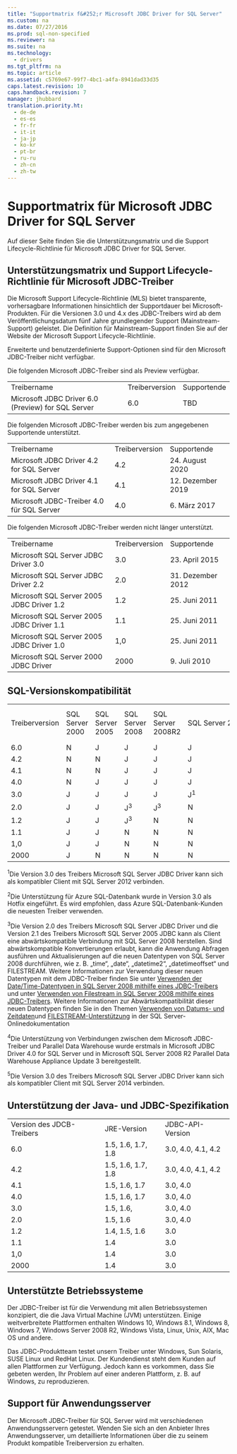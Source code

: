 ```yaml
---
title: "Supportmatrix f&#252;r Microsoft JDBC Driver for SQL Server"
ms.custom: na
ms.date: 07/27/2016
ms.prod: sql-non-specified
ms.reviewer: na
ms.suite: na
ms.technology: 
  - drivers
ms.tgt_pltfrm: na
ms.topic: article
ms.assetid: c5769e67-99f7-4bc1-a4fa-8941dad33d35
caps.latest.revision: 10
caps.handback.revision: 7
manager: jhubbard
translation.priority.ht: 
  - de-de
  - es-es
  - fr-fr
  - it-it
  - ja-jp
  - ko-kr
  - pt-br
  - ru-ru
  - zh-cn
  - zh-tw
---
```

# Supportmatrix f&#252;r Microsoft JDBC Driver for SQL Server
  Auf dieser Seite finden Sie die Unterstützungsmatrix und die Support Lifecycle\-Richtlinie für Microsoft JDBC Driver for SQL Server.  
  
## Unterstützungsmatrix und Support Lifecycle\-Richtlinie für Microsoft JDBC\-Treiber  
 Die Microsoft Support Lifecycle\-Richtlinie \(MLS\) bietet transparente, vorhersagbare Informationen hinsichtlich der Supportdauer bei Microsoft\-Produkten. Für die Versionen 3.0 und 4.x des JDBC\-Treibers wird ab dem Veröffentlichungsdatum fünf Jahre grundlegender Support \(Mainstream\-Support\) geleistet. Die Definition für Mainstream\-Support finden Sie auf der Website der Microsoft Support Lifecycle\-Richtlinie.  
  
 Erweiterte und benutzerdefinierte Support\-Optionen sind für den Microsoft JDBC\-Treiber nicht verfügbar.  
  
 Die folgenden Microsoft JDBC\-Treiber sind als Preview verfügbar.  
  
||||  
|-|-|-|  
|Treibername|Treiberversion|Supportende|  
|Microsoft JDBC Driver 6.0 \(Preview\) for SQL Server|6.0|TBD|  
  
 Die folgenden Microsoft JDBC\-Treiber werden bis zum angegebenen Supportende unterstützt.  
  
||||  
|-|-|-|  
|Treibername|Treiberversion|Supportende|  
|Microsoft JDBC Driver 4.2 for SQL Server|4.2|24. August 2020|  
|Microsoft JDBC Driver 4.1 for SQL Server|4.1|12. Dezember 2019|  
|Microsoft JDBC\-Treiber 4.0 für SQL Server|4.0|6. März 2017|  
  
 Die folgenden Microsoft JDBC\-Treiber werden nicht länger unterstützt.  
  
||||  
|-|-|-|  
|Treibername|Treiberversion|Supportende|  
|Microsoft SQL Server JDBC Driver 3.0|3.0|23. April 2015|  
|Microsoft SQL Server JDBC Driver 2.2|2.0|31. Dezember 2012|  
|Microsoft SQL Server 2005 JDBC Driver 1.2|1.2|25. Juni 2011|  
|Microsoft SQL Server 2005 JDBC Driver 1.1|1.1|25. Juni 2011|  
|Microsoft SQL Server 2005 JDBC Driver 1.0|1,0|25. Juni 2011|  
|Microsoft SQL Server 2000 JDBC Driver|2000|9. Juli 2010|  
  
## SQL\-Versionskompatibilität  
  
|||||||||||  
|-|-|-|-|-|-|-|-|-|-|  
|Treiberversion|SQL Server 2000|SQL Server 2005|SQL Server 2008|SQL Server 2008R2|SQL Server 2012|Azure SQL\-Datenbank|PDW 2008R2 AU3<sup>4</sup>|SQL Server 2014|SQL Server 2016 \(Preview\)|  
|6.0|N|J|J|J|J|J|J|J|J|  
|4.2|N|N|J|J|J|J|J|J|J|  
|4.1|N|N|J|J|J|J|J|J|J|  
|4.0|N|J|J|J|J|J|J|J|J|  
|3.0|J|J|J|J|J<sup>1</sup>|J<sup>2</sup>|N|J<sup>5</sup>|N|  
|2.0|J|J|J<sup>3</sup>|J<sup>3</sup>|N|N|N|N|N|  
|1.2|J|J|J<sup>3</sup>|N|N|N|N|N|N|  
|1.1|J|J|N|N|N|N|N|N|N|  
|1,0|J|J|N|N|N|N|N|N|N|  
|2000|J|N|N|N|N|N|N|N|N|  
  
 <sup>1</sup>Die Version 3.0 des Treibers Microsoft SQL Server JDBC Driver kann sich als kompatibler Client mit SQL Server 2012 verbinden.  
  
 <sup>2</sup>Die Unterstützung für Azure SQL\-Datenbank wurde in Version 3.0 als Hotfix eingeführt. Es wird empfohlen, dass Azure SQL\-Datenbank\-Kunden die neuesten Treiber verwenden.  
  
 <sup>3</sup>Die Version 2.0 des Treibers Microsoft SQL Server JDBC Driver und die Version 2.1 des Treibers Microsoft SQL Server 2005 JDBC kann als Client eine abwärtskompatible Verbindung mit SQL Server 2008 herstellen. Sind abwärtskompatible Konvertierungen erlaubt, kann die Anwendung Abfragen ausführen und Aktualisierungen auf die neuen Datentypen von SQL Server 2008 durchführen, wie z. B. „time“, „date“, „datetime2“, „datetimeoffset“ und FILESTREAM. Weitere Informationen zur Verwendung dieser neuen Datentypen mit dem JDBC\-Treiber finden Sie unter [Verwenden der Date\/Time\-Datentypen in SQL Server 2008 mithilfe eines JDBC\-Treibers](http://go.microsoft.com/fwlink/?LinkId=145198) und unter [Verwenden von Filestream in SQL Server 2008 mithilfe eines JDBC\-Treibers](http://go.microsoft.com/fwlink/?LinkId=145199). Weitere Informationen zur Abwärtskompatibilität dieser neuen Datentypen finden Sie in den Themen [Verwenden von Datums\- und Zeitdaten](http://go.microsoft.com/fwlink/?LinkId=145211)und [FILESTREAM\-Unterstützung](http://go.microsoft.com/fwlink/?LinkId=145212) in der SQL Server\-Onlinedokumentation  
  
 <sup>4</sup>Die Unterstützung von Verbindungen zwischen dem Microsoft JDBC\-Treiber und Parallel Data Warehouse wurde erstmals in Microsoft JDBC Driver 4.0 for SQL Server und in Microsoft SQL Server 2008 R2 Parallel Data Warehouse Appliance Update 3 bereitgestellt.  
  
 <sup>5</sup>Die Version 3.0 des Treibers Microsoft SQL Server JDBC Driver kann sich als kompatibler Client mit SQL Server 2014 verbinden.  
  
## Unterstützung der Java\- und JDBC\-Spezifikation  
  
||||  
|-|-|-|  
|Version des JDCB\-Treibers|JRE\-Version|JDBC\-API\-Version|  
|6.0|1.5, 1.6, 1.7, 1.8|3.0, 4.0, 4.1, 4.2|  
|4.2|1.5, 1.6, 1.7, 1.8|3.0, 4.0, 4.1, 4.2|  
|4.1|1.5, 1.6, 1.7|3.0, 4.0|  
|4.0|1.5, 1.6, 1.7|3.0, 4.0|  
|3.0|1.5, 1.6,|3.0, 4.0|  
|2.0|1.5, 1.6|3.0, 4.0|  
|1.2|1.4, 1.5, 1.6|3.0|  
|1.1|1.4|3.0|  
|1,0|1.4|3.0|  
|2000|1.4|3.0|  
  
## Unterstützte Betriebssysteme  
 Der JDBC\-Treiber ist für die Verwendung mit allen Betriebssystemen konzipiert, die die Java Virtual Machine \(JVM\) unterstützen. Einige weitverbreitete Plattformen enthalten Windows 10, Windows 8.1, Windows 8, Windows 7, Windows Server 2008 R2, Windows Vista, Linux, Unix, AIX, Mac OS und andere.  
  
 Das JDBC\-Produktteam testet unsern Treiber unter Windows, Sun Solaris, SUSE Linux und RedHat Linux.  Der Kundendienst steht dem Kunden auf allen Plattformen zur Verfügung. Jedoch kann es vorkommen, dass Sie gebeten werden, Ihr Problem auf einer anderen Plattform, z. B. auf Windows, zu reproduzieren.  
  
## Support für Anwendungsserver  
 Der Microsoft JDBC\-Treiber für SQL Server wird mit verschiedenen Anwendungsservern getestet.  Wenden Sie sich an den Anbieter Ihres Anwendungsserver, um detaillierte Informationen über die zu seinem Produkt kompatible Treiberversion zu erhalten.  
  
  